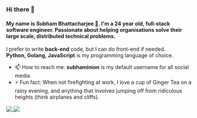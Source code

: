 
<!--
**subhaminion/subhaminion** is a ✨ _special_ ✨ repository because its `README.md` (this file) appears on your GitHub profile.
-->
### Hi there 👋

#### My name is **Subham Bhattacharjee 🚀**. I'm a 24 year old, full-stack software engineer. Passionate about helping organisations solve their large scale, distributed technical problems.

I prefer to write **back-end** code, but I can do front-end if needed.  
**Python, Golang, JavaScript** is my programming language of choice.

- 📫 How to reach me: **subhaminion** is my default username for all social media
- ⚡ Fun fact: When not firefighting at work, I love a cup of Ginger Tea on a rainy evening, and anything that involves jumping off from ridiculous heights (think airplanes and cliffs).

<a href="https://github.com/anuraghazra/github-readme-stats">
  <img align="center" src="https://github-readme-stats.vercel.app/api?username=subhaminion&show_icons=true&hide=contribs,stars&cache_seconds=86400&theme=vue&icon_color=5a9ae1&title_color=5a9ae1" />
</a>
<a href="https://github.com/anuraghazra/convoychat">
  <img align="center" src="https://github-readme-stats.vercel.app/api/top-langs/?username=subhaminion&hide=DIGITAL%20Command%20Language&layout=compact" />
</a>

